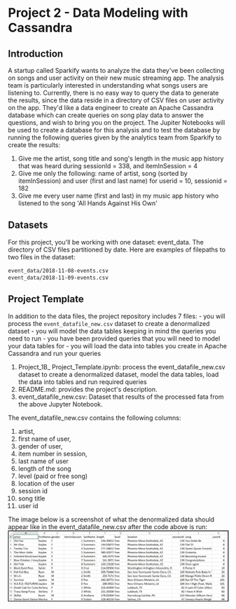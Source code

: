 # Project 2 - Data Modeling with Cassandra

## Introduction
A startup called Sparkify wants to analyze the data they've been collecting on songs and user activity on their new music streaming app. 
The analysis team is particularly interested in understanding what songs users are listening to. 
Currently, there is no easy way to query the data to generate the results, since the data reside in a directory of CSV files on user activity on the app.
They'd like a data engineer to create an Apache Cassandra database which can create queries on song play data to answer the questions, and wish to bring you on the project. 
The Jupiter Notebooks will be used to create a database for this analysis and to test the database by running the following queries given by the analytics team from Sparkify to create the results:
1. Give me the artist, song title and song's length in the music app history that was heard during sessionId = 338, and itemInSession = 4
2. Give me only the following: name of artist, song (sorted by itemInSession) and user (first and last name) for userid = 10, sessionid = 182
3. Give me every user name (first and last) in my music app history who listened to the song 'All Hands Against His Own'

## Datasets
For this project, you'll be working with one dataset: event_data. The directory of CSV files partitioned by date. Here are examples of filepaths to two files in the dataset:
```
event_data/2018-11-08-events.csv
event_data/2018-11-09-events.csv
```

## Project Template
In addition to the data files, the project repository includes 7 files:
	- you will process the ```event_datafile_new.csv``` dataset to create a denormalized dataset
	- you will model the data tables keeping in mind the queries you need to run
	- you have been provided queries that you will need to model your data tables for
	- you will load the data into tables you create in Apache Cassandra and run your queries
1. Project_1B_ Project_Template.ipynb: process the event_datafile_new.csv dataset to create a denormalized dataset, model the data tables, load the data into tables and run required queries
2. README.md: provides the project's description.
3. event_datafile_new.csv: Dataset that results of the processed fata from the above Jupyter Notebook.

The event_datafile_new.csv contains the following columns:
1. artist,
2. first name of user,
3. gender of user,
4. item number in session,
5. last name of user
6. length of the song
7. level (paid or free song)
8. location of the user
9. session id
10. song title
11. user id
	
The image below is a screenshot of what the denormalized data should appear like in the event_datafile_new.csv after the code above is run:
![image](https://github.com/Vincent-Charbonnier/Udacity_Data_Engineering/raw/af9b536f66622b1048fe0e176026ad54a408d30e/Data%20Modeling/Project%202%20-%20Data%20Modeling%20with%20Apache%20Cassandra/images/image_event_datafile_new.jpg)

